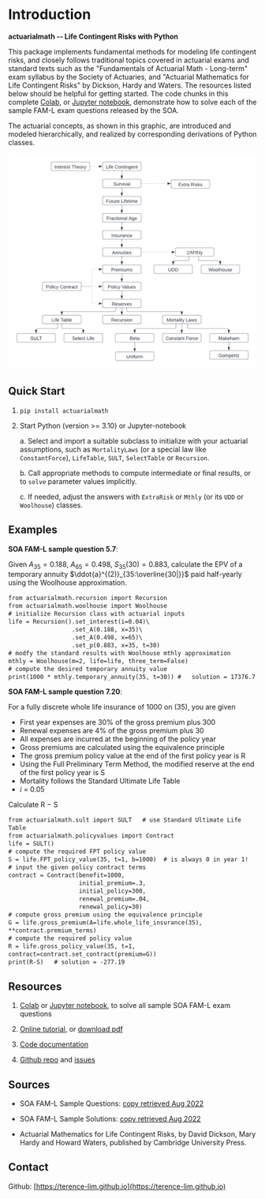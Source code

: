 # Introduction

__actuarialmath -- Life Contingent Risks with Python__

This package implements fundamental methods for modeling life contingent risks, and closely follows traditional topics covered in actuarial exams and standard texts such as the "Fundamentals of Actuarial Math - Long-term" exam syllabus by the Society of Actuaries, and "Actuarial Mathematics for Life Contingent Risks" by Dickson, Hardy and Waters.
The resources listed below should be helpful for getting started. The code chunks in this complete [Colab](https://colab.research.google.com/drive/1TcNr1x5HbT2fF3iFMYGXdN_cvRKiSua4?usp=sharing), or [Jupyter notebook](https://terence-lim.github.io/notes/faml.ipynb), demonstrate how to solve each of the sample FAM-L exam questions released by the SOA.

The actuarial concepts, as shown in this graphic, are introduced and modeled hierarchically, and realized by corresponding derivations of Python classes.

![classes](FAM-L.png)

## Quick Start

1. `pip install actuarialmath`

2. Start Python (version >= 3.10) or Jupyter-notebook

   a. Select and import a suitable subclass to initialize with your actuarial assumptions, such as `MortalityLaws` (or a special law like `ConstantForce`), `LifeTable`, `SULT`, `SelectTable` or `Recursion`.

   b. Call appropriate methods to compute intermediate or final results, or to `solve` parameter values implicitly.
   
   c. If needed, adjust the answers with `ExtraRisk` or `Mthly` (or its `UDD` or `Woolhouse`) classes.

## Examples

__SOA FAM-L sample question 5.7__: 

Given $A_{35} = 0.188$, $A_{65} = 0.498$, $S_{35}(30) = 0.883$, calculate the EPV of a temporary annuity $\ddot{a}^{(2)}_{35:\overline{30|}}$ paid half-yearly using the Woolhouse approximation.

```
from actuarialmath.recursion import Recursion
from actuarialmath.woolhouse import Woolhouse
# initialize Recursion class with actuarial inputs
life = Recursion().set_interest(i=0.04)\
                  .set_A(0.188, x=35)\
                  .set_A(0.498, x=65)\
                  .set_p(0.883, x=35, t=30)
# modfy the standard results with Woolhouse mthly approximation
mthly = Woolhouse(m=2, life=life, three_term=False)
# compute the desired temporary annuity value
print(1000 * mthly.temporary_annuity(35, t=30)) #   solution = 17376.7
```

__SOA FAM-L sample question 7.20__:

For a fully discrete whole life insurance of 1000 on (35), you are given
- First year expenses are 30% of the gross premium plus 300
- Renewal expenses are 4% of the gross premium plus 30
- All expenses are incurred at the beginning of the policy year
- Gross premiums are calculated using the equivalence principle
- The gross premium policy value at the end of the first policy year is R
- Using the Full Preliminary Term Method, the modified reserve at the end of the first policy year is S
- Mortality follows the Standard Ultimate Life Table
- _i_ = 0.05

Calculate R − S
```
from actuarialmath.sult import SULT   # use Standard Ultimate Life Table
from actuarialmath.policyvalues import Contract
life = SULT()
# compute the required FPT policy value
S = life.FPT_policy_value(35, t=1, b=1000)  # is always 0 in year 1!
# input the given policy contract terms
contract = Contract(benefit=1000,
                    initial_premium=.3,
                    initial_policy=300,
                    renewal_premium=.04,
                    renewal_policy=30)
# compute gross premium using the equivalence principle
G = life.gross_premium(A=life.whole_life_insurance(35), **contract.premium_terms)
# compute the required policy value
R = life.gross_policy_value(35, t=1, contract=contract.set_contract(premium=G))
print(R-S)   # solution = -277.19
```


## Resources

1. [Colab](https://colab.research.google.com/drive/1TcNr1x5HbT2fF3iFMYGXdN_cvRKiSua4?usp=sharing) or [Jupyter notebook](https://terence-lim.github.io/notes/faml.ipynb), to solve all sample SOA FAM-L exam questions

2. [Online tutorial](https://terence-lim.github.io/actuarialmath-tutorial/), or [download pdf](https://terence-lim.github.io/notes/actuarialmath-tutorial.pdf)

3. [Code documentation](https://terence-lim.github.io/actuarialmath-docs/)

4. [Github repo](https://github.com/terence-lim/actuarialmath.git) and [issues](https://github.com/terence-lim/actuarialmath/issues)



## Sources

- SOA FAM-L Sample Questions: [copy retrieved Aug 2022](https://terence-lim.github.io/notes/2022-10-exam-fam-l-quest.pdf)

- SOA FAM-L Sample Solutions: [copy retrieved Aug 2022](https://terence-lim.github.io/notes/2022-10-exam-fam-l-sol.pdf)

- Actuarial Mathematics for Life Contingent Risks, by David Dickson, Mary Hardy and Howard Waters, published by Cambridge University Press.


## Contact

Github: [https://terence-lim.github.io](https://terence-lim.github.io)
